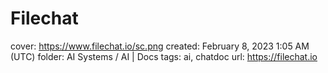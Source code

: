 # Filechat

cover: https://www.filechat.io/sc.png
created: February 8, 2023 1:05 AM (UTC)
folder: AI Systems / AI | Docs
tags: ai, chatdoc
url: https://filechat.io
